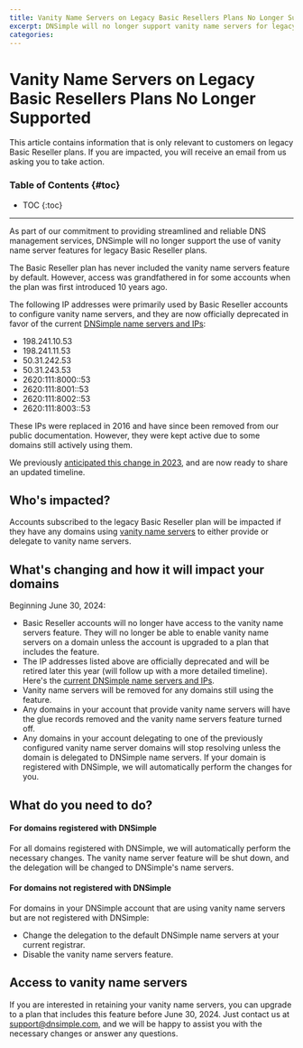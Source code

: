 ```yaml
---
title: Vanity Name Servers on Legacy Basic Resellers Plans No Longer Supported
excerpt: DNSimple will no longer support vanity name servers for legacy Basic Reseller plans starting June 30, 2024. Affected customers will be notified via email.
categories:
---
```


# Vanity Name Servers on Legacy Basic Resellers Plans No Longer Supported

<info>
This article contains information that is only relevant to customers on legacy Basic Reseller plans. If you are impacted, you will receive an email from us asking you to take action.
</info>


### Table of Contents {#toc}

* TOC
{:toc}

---

As part of our commitment to providing streamlined and reliable DNS management services, DNSimple will no longer support the use of vanity name server features for legacy Basic Reseller plans.

The Basic Reseller plan has never included the vanity name servers feature by default. However, access was grandfathered in for some accounts when the plan was first introduced 10 years ago.

The following IP addresses were primarily used by Basic Reseller accounts to configure vanity name servers, and they are now officially deprecated in favor of the current [DNSimple name servers and IPs](https://support.dnsimple.com/articles/dnsimple-nameservers/):

- 198.241.10.53
- 198.241.11.53
- 50.31.242.53
- 50.31.243.53
- 2620:111:8000::53
- 2620:111:8001::53
- 2620:111:8002::53
- 2620:111:8003::53

These IPs were replaced in 2016 and have since been removed from our public documentation. However, they were kept active due to some domains still actively using them.

We previously [anticipated this change in 2023](https://blog.dnsimple.com/2023/03/cache-edge-layer/), and are now ready to share an updated timeline.

## Who's impacted?

Accounts subscribed to the legacy Basic Reseller plan will be impacted if they have any domains using [vanity name servers](/articles/vanity-nameservers/) to either provide or delegate to vanity name servers.

## What's changing and how it will impact your domains

Beginning June 30, 2024:

- Basic Reseller accounts will no longer have access to the vanity name servers feature. They will no longer be able to enable vanity name servers on a domain unless the account is upgraded to a plan that includes the feature.
- The IP addresses listed above are officially deprecated and will be retired later this year (will follow up with a more detailed timeline). Here's the [current DNSimple name servers and IPs](/articles/dnsimple-nameservers/).
- Vanity name servers will be removed for any domains still using the feature.
- Any domains in your account that provide vanity name servers will have the glue records removed and the vanity name servers feature turned off.
- Any domains in your account delegating to one of the previously configured vanity name server domains will stop resolving unless the domain is delegated to DNSimple name servers. If your domain is registered with DNSimple, we will automatically perform the changes for you.

## What do you need to do?

#### For domains registered with DNSimple

For all domains registered with DNSimple, we will automatically perform the necessary changes. The vanity name server feature will be shut down, and the delegation will be changed to DNSimple's name servers.

#### For domains not registered with DNSimple

For domains in your DNSimple account that are using vanity name servers but are not registered with DNSimple:

- Change the delegation to the default DNSimple name servers at your current registrar.
- Disable the vanity name servers feature.

## Access to vanity name servers

If you are interested in retaining your vanity name servers, you can upgrade to a plan that includes this feature before June 30, 2024. Just contact us at support@dnsimple.com, and we will be happy to assist you with the necessary changes or answer any questions.
